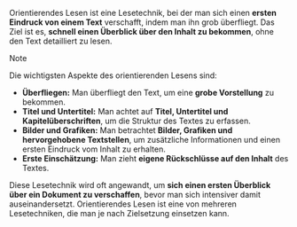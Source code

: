 Orientierendes Lesen ist eine Lesetechnik, bei der man sich einen **ersten Eindruck von einem Text** verschafft, indem man ihn grob überfliegt. Das Ziel ist es, **schnell einen Überblick über den Inhalt zu bekommen**, ohne den Text detailliert zu lesen.

> [!NOTE]
> Die wichtigsten Aspekte des orientierenden Lesens sind:
> 
> - **Überfliegen:** Man überfliegt den Text, um eine **grobe Vorstellung** zu bekommen.
> - **Titel und Untertitel:** Man achtet auf **Titel, Untertitel und Kapitelüberschriften**, um die Struktur des Textes zu erfassen.
> - **Bilder und Grafiken:** Man betrachtet **Bilder, Grafiken und hervorgehobene Textstellen**, um zusätzliche Informationen und einen ersten Eindruck vom Inhalt zu erhalten.
> - **Erste Einschätzung:** Man zieht **eigene Rückschlüsse auf den Inhalt** des Textes.

Diese Lesetechnik wird oft angewandt, um **sich einen ersten Überblick über ein Dokument zu verschaffen**, bevor man sich intensiver damit auseinandersetzt. Orientierendes Lesen ist eine von mehreren Lesetechniken, die man je nach Zielsetzung einsetzen kann.